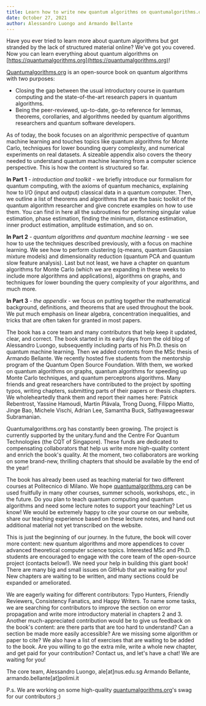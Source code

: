 ```yaml
---
title: Learn how to write new quantum algorithms on quantumalgorithms.org
date: October 27, 2021
author: Alessandro Luongo and Armando Bellante
---
```


Have you ever tried to learn more about quantum algorithms but got stranded by the lack of structured material online? We've got you covered. Now you can learn everything about quantum algorithms on [https://quantumalgorithms.org](https://quantumalgorithms.org)!

[Quantumalgorithms.org](https://quantumalgorithms.org) is an open-source book on quantum algorithms with two purposes: 

- Closing the gap between the usual introductory course in quantum computing and the state-of-the-art research papers in quantum algorithms. 
- Being the peer-reviewed, up-to-date, go-to reference for lemmas, theorems, corollaries, and algorithms needed by quantum algorithms researchers and quantum software developers.

As of today, the book focuses on an algorithmic perspective of quantum machine learning and touches topics like quantum algorithms for Monte Carlo, techniques for lower bounding query complexity, and numerical experiments on real datasets. A sizeable appendix also covers the theory needed to understand quantum machine learning from a computer science perspective. This is how the content is structured so far.

**In Part 1** - *introduction and toolkit* - we briefly introduce our formalism for quantum computing, with the axioms of quantum mechanics, explaining how to I/O (input and output) classical data in a quantum computer. Then, we outline a list of theorems and algorithms that are the basic toolkit of the quantum algorithm researcher and give concrete examples on how to use them. You can find in here all the subroutines for performing singular value estimation, phase estimation, finding the minimum, distance estimation, inner product estimation, amplitude estimation, and so on.

**In Part 2** - *quantum algorithms and quantum machine learning* - we see how to use the techniques described previously, with a focus on machine learning. We see how to perform clustering (q-means, quantum Gaussian mixture models) and dimensionality reduction (quantum PCA and quantum slow feature analysis). Last but not least, we have a chapter on quantum algorithms for Monte Carlo (which we are expanding in these weeks to include more algorithms and applications), algorithms on graphs, and techniques for lower bounding the query complexity of your algorithms, and much more. 

**In Part 3** - *the appendix* - we focus on putting together the mathematical background, definitions, and theorems that are used throughout the book. We put much emphasis on linear algebra, concentration inequalities, and tricks that are often taken for granted in most papers. 


The book has a core team and many contributors that help keep it updated, clear, and correct. 
The book started in its early days from the old blog of Alessandro Luongo, subsequently including parts of his Ph.D. thesis on quantum machine learning. Then we added contents from the MSc thesis of Armando Bellante. We recently hosted five students from the mentorship program of the Quantum Open Source Foundation. With them, we worked on quantum algorithms on graphs, quantum algorithms for speeding up Monte Carlo techniques, and quantum perceptrons algorithms. Many friends and great researchers have contributed to the project by spotting typos, writing chapters, submitting parts of their papers or thesis chapters. We wholeheartedly thank them and report their names here: Patrick Rebentrost, Yassine Hamoudi, Martin Plávala, Trong Duong, Filippo Miatto, Jinge Bao, Michele Vischi, Adrian Lee, Samantha Buck, Sathyawageeswar Subramanian. 

Quantumalgorithms.org has constantly been growing. The project is currently supported by the unitary.fund and the Centre For Quantum Technologies (the CQT of Singapore). These funds are dedicated to compensating collaborators that help us write more high-quality content and enrich the book's quality. At the moment, two collaborators are working on some brand-new, thrilling chapters that should be available by the end of the year!

The book has already been used as teaching material for two different courses at Politecnico di Milano. We hope [quantumalgorithms.org](https://quantumalgorithms.org) can be used fruitfully in many other courses, summer schools, workshops, etc., in the future. Do you plan to teach quantum computing and quantum algorithms and need some lecture notes to support your teaching? Let us know! We would be extremely happy to cite your course on our website, share our teaching experience based on these lecture notes, and hand out additional material not yet transcribed on the website.

This is just the beginning of our journey. In the future, the book will cover more content: new quantum algorithms and more appendices to cover advanced theoretical computer science topics. Interested MSc and Ph.D. students are encouraged to engage with the core team of the open-source project (contacts below!). We need your help in building this giant book! There are many big and small issues on GitHub that are waiting for you! New chapters are waiting to be written, and many sections could be expanded or ameliorated.
 
We are eagerly waiting for different contributors: Typo Hunters, Friendly Reviewers, Consistency Fanatics, and Happy Writers. To name some tasks, we are searching for contributors to improve the section on error propagation and write more introductory material in chapters 2 and 3. Another much-appreciated contribution would be to give us feedback on the book's content: are there parts that are too hard to understand? Can a section be made more easily accessible? Are we missing some algorithm or paper to cite? We also have a list of exercises that are waiting to be added to the book. Are you willing to go the extra mile, write a whole new chapter, and get paid for your contribution? Contact us, and let's have a chat! We are waiting for you!

The core team,
Alessandro Luongo, ale[at]nus.edu.sg
Armando Bellante, armando.bellante[at]polimi.it

P.s. We are working on some high-quality [quantumalgorithms.org](https://quantumalgorithms.org)'s swag for our contributors ;)



